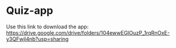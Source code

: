 # Quiz-app

Use this link to download the app: https://drive.google.com/drive/folders/104ewwEGIOuzP_1rqRnOxE-y3QFwjl4nb?usp=sharing
